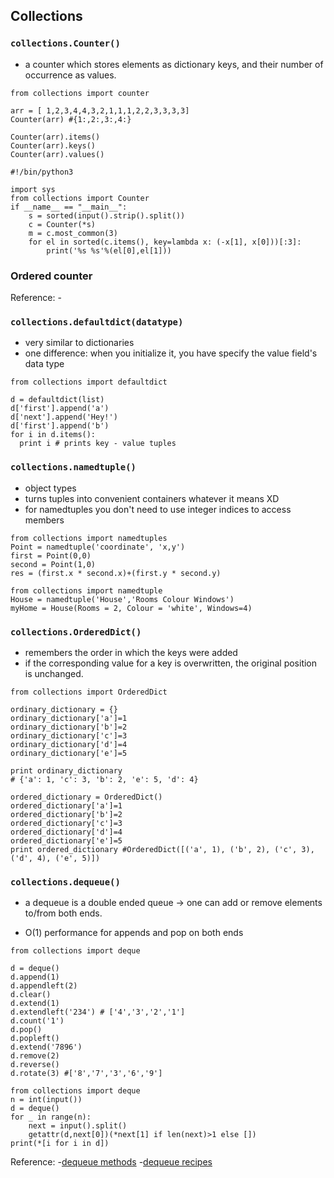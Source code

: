## Collections


###  ```collections.Counter()```

- a counter which stores elements as dictionary keys, and their number of occurrence as values.

```
from collections import counter

arr = [ 1,2,3,4,4,3,2,1,1,1,2,2,3,3,3,3]
Counter(arr) #{1:,2:,3:,4:}

Counter(arr).items()
Counter(arr).keys()
Counter(arr).values()
```

```
#!/bin/python3

import sys
from collections import Counter
if __name__ == "__main__":
    s = sorted(input().strip().split())
    c = Counter(*s)
    m = c.most_common(3)
    for el in sorted(c.items(), key=lambda x: (-x[1], x[0]))[:3]:
        print('%s %s'%(el[0],el[1]))
```

### Ordered counter

Reference:
-[](https://codefisher.org/catch/blog/2015/06/16/how-create-ordered-counter-class-python/)

### ```collections.defaultdict(datatype)```

- very similar to dictionaries
- one difference: when you initialize it, you have specify the value field's data type

```
from collections import defaultdict

d = defaultdict(list)
d['first'].append('a')
d['next'].append('Hey!')
d['first'].append('b')
for i in d.items():
  print i # prints key - value tuples
```

### ```collections.namedtuple()```
- object types
- turns tuples into convenient containers whatever it means XD
- for namedtuples you don't need to use integer indices to access members

```
from collections import namedtuples
Point = namedtuple('coordinate', 'x,y')
first = Point(0,0)
second = Point(1,0)
res = (first.x * second.x)+(first.y * second.y)
```

```
from collections import namedtuple
House = namedtuple('House','Rooms Colour Windows')
myHome = House(Rooms = 2, Colour = 'white', Windows=4)
```

### ```collections.OrderedDict()```
- remembers the order in which the keys were added
- if the corresponding value for a key is overwritten, the original position is unchanged.

```
from collections import OrderedDict

ordinary_dictionary = {}
ordinary_dictionary['a']=1
ordinary_dictionary['b']=2
ordinary_dictionary['c']=3
ordinary_dictionary['d']=4
ordinary_dictionary['e']=5

print ordinary_dictionary
# {'a': 1, 'c': 3, 'b': 2, 'e': 5, 'd': 4}

ordered_dictionary = OrderedDict()
ordered_dictionary['a']=1
ordered_dictionary['b']=2
ordered_dictionary['c']=3
ordered_dictionary['d']=4
ordered_dictionary['e']=5
print ordered_dictionary #OrderedDict([('a', 1), ('b', 2), ('c', 3), ('d', 4), ('e', 5)])
```

### ```collections.dequeue()```
- a dequeue is a double ended queue -> one can add or remove elements to/from both ends.

- O(1) performance for appends and pop on both ends

```
from collections import deque

d = deque()
d.append(1)
d.appendleft(2)
d.clear()
d.extend(1)
d.extendleft('234') # ['4','3','2','1']
d.count('1')
d.pop()
d.popleft()
d.extend('7896')
d.remove(2)
d.reverse()
d.rotate(3) #['8','7','3','6','9']
```
```
from collections import deque
n = int(input())
d = deque()
for _ in range(n):
    next = input().split()
    getattr(d,next[0])(*next[1] if len(next)>1 else [])
print(*[i for i in d])
```

Reference:
-[dequeue methods](https://docs.python.org/2/library/collections.html#deque-objects)
-[dequeue recipes](https://docs.python.org/2.7/library/collections.html#deque-recipes)
